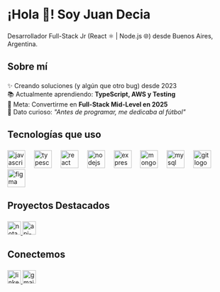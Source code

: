 <h1 align="left">¡Hola 👋! Soy Juan Decia</h1>

###

<p align="left">Desarrollador Full-Stack Jr (React ⚛️ | Node.js 🌐) desde Buenos Aires, Argentina.</p>

###

<h2 align="left">Sobre mí</h2>

###

<p align="left">
✨ Creando soluciones (y algún que otro bug) desde 2023<br>
📚 Actualmente aprendiendo: <strong>TypeScript, AWS y Testing</strong><br>
🎯 Meta: Convertirme en <strong>Full-Stack Mid-Level en 2025</strong><br>
🎲 Dato curioso: <em>"Antes de programar, me dedicaba al fútbol"</em>
</p>

###

<h2 align="left">Tecnologías que uso</h2>

###

<div align="left">
  <!-- Frontend -->
  <img src="https://cdn.jsdelivr.net/gh/devicons/devicon/icons/javascript/javascript-original.svg" height="40" alt="javascript logo" title="JavaScript" />
  <img width="12" />
  <img src="https://cdn.jsdelivr.net/gh/devicons/devicon/icons/typescript/typescript-original.svg" height="40" alt="typescript logo" title="TypeScript" />
  <img width="12" />
  <img src="https://cdn.jsdelivr.net/gh/devicons/devicon/icons/react/react-original.svg" height="40" alt="react logo" title="React" />
  <img width="12" />
  
  <!-- Backend -->
  <img src="https://cdn.jsdelivr.net/gh/devicons/devicon/icons/nodejs/nodejs-original.svg" height="40" alt="nodejs logo" title="Node.js" />
  <img width="12" />
  <img src="https://cdn.jsdelivr.net/gh/devicons/devicon/icons/express/express-original.svg" height="40" alt="express logo" title="Express" />
  <img width="12" />
  
  <!-- Databases -->
  <img src="https://cdn.jsdelivr.net/gh/devicons/devicon/icons/mongodb/mongodb-original.svg" height="40" alt="mongodb logo" title="MongoDB" />
  <img width="12" />
  <img src="https://cdn.jsdelivr.net/gh/devicons/devicon/icons/mysql/mysql-original.svg" height="40" alt="mysql logo" title="MySQL" />
  
  <!-- Tools -->
  <img width="12" />
  <img src="https://cdn.jsdelivr.net/gh/devicons/devicon/icons/git/git-original.svg" height="40" alt="git logo" title="Git" />
  <img width="12" />
  <img src="https://cdn.jsdelivr.net/gh/devicons/devicon/icons/figma/figma-original.svg" height="40" alt="figma logo" title="Figma" />
</div>

###

<h2 align="left">Proyectos Destacados</h2>

###

<div align="left">
  <a href="https://github.com/JuanDecia/Notas-Programacion">
    <img src="https://img.shields.io/badge/Notas_Programacion-FF6B6B?style=for-the-badge&logo=react&logoColor=white" height="30" alt="notas-programacion" />
  </a>
  <a href="https://github.com/JuanDecia/rubicom">
    <img src="https://img.shields.io/badge/Prácticas-Rubicom-4ECDC4?style=for-the-badge&logo=node.js&logoColor=white" height="30" alt="api-rest" />
  </a>
</div>

###

<h2 align="left">Conectemos</h2>

###

<div align="left">
  <a href="https://linkedin.com/in/juan-decia" target="_blank">
    <img src="https://img.shields.io/badge/LinkedIn-0077B5?style=for-the-badge&logo=linkedin&logoColor=white" height="30" alt="linkedin logo" />
  </a>
  <a href="mailto:tu-email@ejemplo.com" target="_blank">
    <img src="https://img.shields.io/badge/Email-D14836?style=for-the-badge&logo=gmail&logoColor=white" height="30" alt="gmail logo" />
  </a>
</div>
